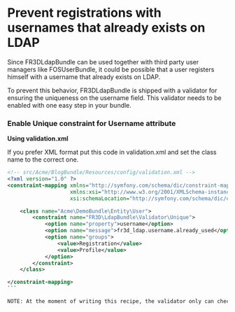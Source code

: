 Prevent registrations with usernames that already exists on LDAP
================================================================

Since FR3DLdapBundle can be used together with third party user
managers like FOSUserBundle, it could be possible that a user registers himself
with a username that already exists on LDAP.

To prevent this behavior, FR3DLdapBundle is shipped with a validator for ensuring
the uniqueness on the username field. This validator needs to be enabled with one
easy step in your bundle.

### Enable Unique constraint for Username attribute

**Using validation.xml**

If you prefer XML format put this code in validation.xml and set the class name
to the correct one.

```` xml
<!-- src/Acme/BlogBundle/Resources/config/validation.xml -->
<?xml version="1.0" ?>
<constraint-mapping xmlns="http://symfony.com/schema/dic/constraint-mapping"
                    xmlns:xsi="http://www.w3.org/2001/XMLSchema-instance"
                    xsi:schemaLocation="http://symfony.com/schema/dic/constraint-mapping http://symfony.com/schema/dic/constraint-mapping/constraint-mapping-1.0.xsd">

    <class name="Acme\DemoBundle\Entity\User">
        <constraint name="FR3D\LdapBundle\Validator\Unique">
            <option name="property">username</option>
            <option name="message">fr3d_ldap.username.already_used</option>
            <option name="groups">
                <value>Registration</value>
                <value>Profile</value>
            </option>
        </constraint>
    </class>

</constraint-mapping>
```

NOTE: At the moment of writing this recipe, the validator only can check uniqueness with the username attribute
